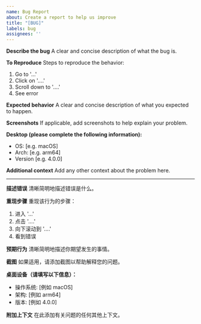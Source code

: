 ```yaml
---
name: Bug Report
about: Create a report to help us improve
title: "[BUG]"
labels: bug
assignees: ''
---
```


**Describe the bug**
A clear and concise description of what the bug is.

**To Reproduce**
Steps to reproduce the behavior:
1. Go to '...'
2. Click on '....'
3. Scroll down to '....'
4. See error

**Expected behavior**
A clear and concise description of what you expected to happen.

**Screenshots**
If applicable, add screenshots to help explain your problem.

**Desktop (please complete the following information):**
 - OS: [e.g. macOS]
 - Arch: [e.g. arm64]
 - Version [e.g. 4.0.0]

**Additional context**
Add any other context about the problem here.

---

**描述错误**
清晰简明地描述错误是什么。

**重现步骤**
重现该行为的步骤：
1. 进入 '...'
2. 点击 '....'
3. 向下滚动到 '....'
4. 看到错误

**预期行为**
清晰简明地描述你期望发生的事情。

**截图**
如果适用，请添加截图以帮助解释您的问题。

**桌面设备（请填写以下信息）：**
 - 操作系统: [例如 macOS]
 - 架构: [例如 arm64]
 - 版本: [例如 4.0.0]

**附加上下文**
在此添加有关问题的任何其他上下文。
